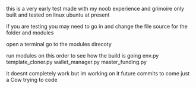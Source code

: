 this is a very early test made with my noob experience and grimoire
only built and tested on linux ubuntu at present

if you are testing you may need to go in and change the file source for the folder and modules 

open a terminal go to the modules direcoty

run modules on this order to see how the build is going
env.py
template_cloner.py
wallet_manager.py
master_funding.py

it doesnt completely work but im working on it
future commits to come 
just a Cow trying to code 

